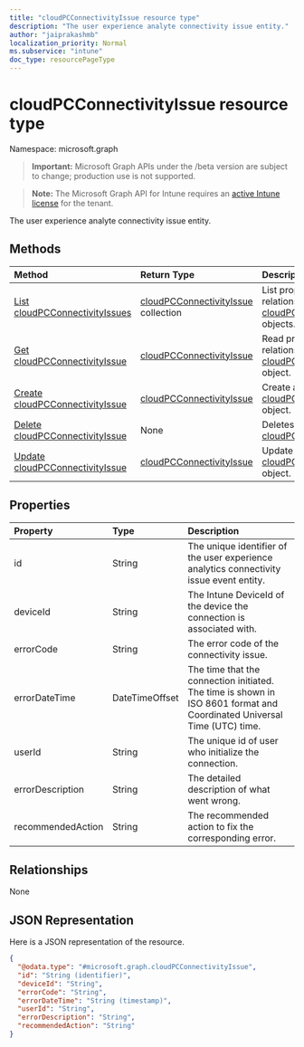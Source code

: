 ```yaml
---
title: "cloudPCConnectivityIssue resource type"
description: "The user experience analyte connectivity issue entity."
author: "jaiprakashmb"
localization_priority: Normal
ms.subservice: "intune"
doc_type: resourcePageType
---
```


# cloudPCConnectivityIssue resource type

Namespace: microsoft.graph

> **Important:** Microsoft Graph APIs under the /beta version are subject to change; production use is not supported.

> **Note:** The Microsoft Graph API for Intune requires an [active Intune license](https://go.microsoft.com/fwlink/?linkid=839381) for the tenant.

The user experience analyte connectivity issue entity.

## Methods
|Method|Return Type|Description|
|:---|:---|:---|
|[List cloudPCConnectivityIssues](../api/intune-devices-cloudpcconnectivityissue-list.md)|[cloudPCConnectivityIssue](../resources/intune-devices-cloudpcconnectivityissue.md) collection|List properties and relationships of the [cloudPCConnectivityIssue](../resources/intune-devices-cloudpcconnectivityissue.md) objects.|
|[Get cloudPCConnectivityIssue](../api/intune-devices-cloudpcconnectivityissue-get.md)|[cloudPCConnectivityIssue](../resources/intune-devices-cloudpcconnectivityissue.md)|Read properties and relationships of the [cloudPCConnectivityIssue](../resources/intune-devices-cloudpcconnectivityissue.md) object.|
|[Create cloudPCConnectivityIssue](../api/intune-devices-cloudpcconnectivityissue-create.md)|[cloudPCConnectivityIssue](../resources/intune-devices-cloudpcconnectivityissue.md)|Create a new [cloudPCConnectivityIssue](../resources/intune-devices-cloudpcconnectivityissue.md) object.|
|[Delete cloudPCConnectivityIssue](../api/intune-devices-cloudpcconnectivityissue-delete.md)|None|Deletes a [cloudPCConnectivityIssue](../resources/intune-devices-cloudpcconnectivityissue.md).|
|[Update cloudPCConnectivityIssue](../api/intune-devices-cloudpcconnectivityissue-update.md)|[cloudPCConnectivityIssue](../resources/intune-devices-cloudpcconnectivityissue.md)|Update the properties of a [cloudPCConnectivityIssue](../resources/intune-devices-cloudpcconnectivityissue.md) object.|

## Properties
|Property|Type|Description|
|:---|:---|:---|
|id|String|The unique identifier of the user experience analytics connectivity issue event entity.|
|deviceId|String|The Intune DeviceId of the device the connection is associated with.|
|errorCode|String|The error code of the connectivity issue.|
|errorDateTime|DateTimeOffset|The time that the connection initiated. The time is shown in ISO 8601 format and Coordinated Universal Time (UTC) time.|
|userId|String|The unique id of user who initialize the connection.|
|errorDescription|String|The detailed description of what went wrong.|
|recommendedAction|String|The recommended action to fix the corresponding error.|

## Relationships
None

## JSON Representation
Here is a JSON representation of the resource.
<!-- {
  "blockType": "resource",
  "keyProperty": "id",
  "@odata.type": "microsoft.graph.cloudPCConnectivityIssue"
}
-->
``` json
{
  "@odata.type": "#microsoft.graph.cloudPCConnectivityIssue",
  "id": "String (identifier)",
  "deviceId": "String",
  "errorCode": "String",
  "errorDateTime": "String (timestamp)",
  "userId": "String",
  "errorDescription": "String",
  "recommendedAction": "String"
}
```
